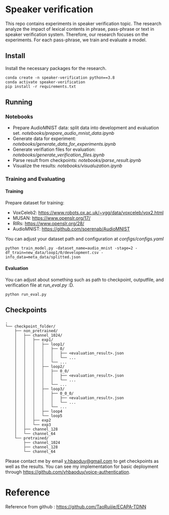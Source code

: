 # Speaker verification
This repo contains experiments in speaker verification topic. The research analyze the impact of lexical contents in phrase, pass-phrase or text in speaker verification system. Therefore, our research focuses on the experiments. For each pass-phrase, we train and evaluate a model.

## Install
Install the necessary packages for the research.
```
conda create -n speaker-verification python==3.8
conda activate speaker-verification
pip install -r requirements.txt
```
## Running

### Notebooks
- Prepare AudioMNIST data: split data into development and evaluation set. *notebooks/prepare_audio_mnist_data.ipynb*
- Generate data for experiment: *notebooks/generate_data_for_experiments.ipynb*
- Generate verifiation files for evaluation: *notebooks/generate_verification_files.ipynb*
- Parse result from checkpoints: *notebooks/parse_result.ipynb*
- Visualize the results: *notebooks/visualuzation.ipynb*

### Training and Evaluating

#### Training
Prepare dataset for training:
- VoxCeleb2: https://www.robots.ox.ac.uk/~vgg/data/voxceleb/vox2.html
- MUSAN: https://www.openslr.org/17/
- RIRs: https://www.openslr.org/28/
- AudioMNIST: https://github.com/soerenab/AudioMNIST

You can adjust your dataset path and configuration at *configs/configs.yaml*
```
python train_model.py -dataset_name=audio_mnist -stage=2 -df_train=new_data/loop1/0/development.csv -info_data=meta_data/splitted.json
```
#### Evaluation

You can adjust about something such as path to checkpoint, outputfile, and verification file at *run_eval.py* :D.

```
python run_eval.py
```
## Checkpoints

```
.
└── checkpoint_folder/
    ├── non_pretrained/
    │   ├── channel_1024/
    │   │   ├── exp1/
    │   │   │   ├── loop1/
    │   │   │   │   ├── 0/
    │   │   │   │   │   ├── <evaluation_result>.json
    │   │   │   │   │   └── ...
    │   │   │   │   └── ...
    │   │   │   ├── loop2/
    │   │   │   │   ├── 0_0/
    │   │   │   │   │   ├── <evaluation_result>.json
    │   │   │   │   │   └── ...
    │   │   │   │   └── ...
    │   │   │   ├── loop3/
    │   │   │   │   ├── 0_0_0/
    │   │   │   │   │   ├── <evaluation_result>.json
    │   │   │   │   │   └── ...
    │   │   │   │   └── ...
    │   │   │   ├── loop4
    │   │   │   └── loop5
    │   │   ├── exp2
    │   │   └── exp3
    │   ├── channel_128
    │   └── channel_64
    └── pretrained/
        ├── channel_1024
        ├── channel_128
        └── channel_64
```
Please contact me by email v.hbaoduy@gmail.com to get checkpoints as 
well as the results. You can see my implementation for basic deployment through https://github.com/vhbaoduy/voice-authentication.
# Reference
Reference from github : https://github.com/TaoRuijie/ECAPA-TDNN